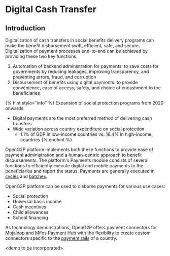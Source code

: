 # Digital Cash Transfer

## Introduction

Digitalization of cash transfers in social benefits delivery programs can make the benefit disbursement swift, efficient, safe, and secure. Digitalization of payment processes end-to-end can be achieved by providing these two key functions:

1. Automation of backend administration for payments: to save costs for governments by reducing leakages, improving transparency, and preventing errors, fraud, and corruption
2. Disbursement of benefits using digital payments: to provide convenience, ease of access, safety, and choice of encashment to the beneficiaries

{% hint style="info" %}
Expansion of social protection programs from 2020 onwards

* Digital payments are the most preferred method of delivering cash transfers
* Wide variation across country expenditure on social protection
  * 1.1% of GDP in low-income countries vs. 16.4% in high-income countries
{% endhint %}

OpenG2P platform implements both these functions to provide ease of payment administration and a human-centric approach to benefit disbursements. The platform's Payments module consists of several functions to efficiently execute digital and mobile payments to the beneficiaries and report the status. Payments are generally executed in [cycles](https://github.com/OpenG2P/openg2p-documentation/blob/1.2/eligibility-and-enrolment/broken-reference/README.md) and [batches](broken-reference).

OpenG2P platform can be used to disburse payments for various use cases:

* Social protection
* Universal basic income
* Cash incentives
* Child allowances
* School financing

As technology demonstrations, OpenG2P offers payment connectors for [Mojaloop](https://mojaloop.io/) and[ Mifos Payment Hub](https://payments.mifos.org/) with the flexibility to create custom connectors specific to the [payment rails](broken-reference) of a country.

\<demo to be incorporated>
